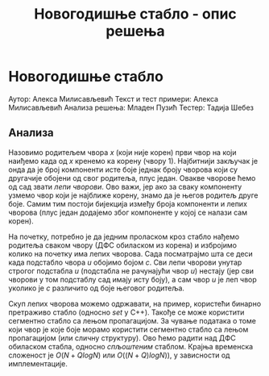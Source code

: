 ﻿---
title: Новогодишње стабло - опис решења
---

# Новогодишње стабло

Аутор: Алекса Милисављевић
Текст и тест примери: Алекса Милисављевић
Анализа решења: Младен Пузић
Тестер: Тадија Шебез

## Анализа

Назовимо родитељем чвора $x$ (који није корен) први чвор на који наиђемо када од $x$ кренемо ка корену (чвору $1$). Најбитнији закључак је онда да је број компоненти исте боје једнак броју чворова који су другачије обојени од свог родитеља, плус један. Овакве чворове ћемо од сад звати *лепи чворови*. Ово важи, јер ако за сваку компоненту узмемо чвор који је најближе корену, знамо да је његов родитељ друге боје. Самим тим постоји бијекција између броја компоненти и лепих чворова (плус један додајемо због компоненте у којој се налази сам корен).

На почетку, потребно је да једним проласком кроз стабло нађемо родитеља сваком чвору (ДФС обиласком из корена) и избројимо колико на почетку има лепих чворова. Сада посматрајмо шта се деси када подстабло чвора $u$ обојимо бојом $c$. Сви лепи чворови унутар строгог подстабла $u$ (подстабла не рачунајући чвор $u$) нестају (јер сви чворови у том подстаблу сад имају исту боју), а сам чвор $u$ је леп чвор уколико је $c$ различито од боје његовог родитеља. 

Скуп лепих чворова можемо одржавати, на пример, користећи бинарно претраживо стабло (односно *set* у C++). Такође се може користити сегментно стабло са лењом пропагацијом. За чување података о томе који чвор је које боје морамо користити сегментно стабло са лењом пропагацијом (или сличну структуру). Ово ћемо радити над ДФС обиласком стабла, односно *спљоштеним* стаблом. Крајња временска сложеност је $O(N+QlogN)$ или $O((N+Q)logN))$, у зависности од имплементације.
